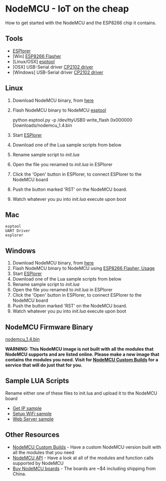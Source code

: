 # NodeMCU - IoT on the cheap
How to get started with the NodeMCU and the ESP8266 chip it contains.

## Tools
 * [ESPlorer](http://i1.wp.com/esp8266.ru/images/download.gif?zoom=1.5&w=625)
 * [Win] [ESP8266 Flasher](https://github.com/nodemcu/nodemcu-flasher/blob/master/Win32/Release/ESP8266Flasher.exe)
 * [Linux/OSX] [esptool](https://github.com/themadinventor/esptool)
 * [OSX] USB-Serial driver [CP2102 driver](https://www.silabs.com/Support%20Documents/Software/Mac_OSX_VCP_Driver.zip)
 * [Windows] USB-Serial driver [CP2102 driver](https://www.silabs.com/Support%20Documents/Software/CP210x_VCP_Windows.zip)

## Linux

  1. Download NodeMCU binary, from [here](https://github.com/xil-se/nodemcu_iot_on_the_cheap/raw/master/nodemcu_1.4.bin)
  2. Flash NodeMCU binary to NodeMCU [esptool](https://github.com/themadinventor/esptool)

        python esptool.py -p /dev/ttyUSB0 write_flash 0x000000 Downloads/nodemcu_1.4.bin

  3. Start [ESPlorer](http://i1.wp.com/esp8266.ru/images/download.gif?zoom=1.5&w=625)
  4. Download one of the Lua sample scripts from below
  5. Rename sample script to _init.lua_
  6. Open the file you renamed to _init.lua_ in ESPlorer
  7. Click the 'Open' button in ESPlorer, to connect ESPlorer to the NodeMCU board
  8. Push the button marked 'RST' on the NodeMCU board.
  9. Watch whatever you pu into _init.lua_ execute upon boot


## Mac

    esptool
    UART Driver
    esplorer 

## Windows

  1. Download NodeMCU binary, from [here](https://github.com/xil-se/nodemcu_iot_on_the_cheap/raw/master/nodemcu_1.4.bin)
  2. Flash NodeMCU binary to NodeMCU using [ESP8266 Flasher, Usage](https://github.com/nodemcu/nodemcu-flasher)
  3. Start [ESPlorer](http://i1.wp.com/esp8266.ru/images/download.gif?zoom=1.5&w=625)
  4. Download one of the Lua sample scripts from below
  5. Rename sample script to _init.lua_
  6. Open the file you renamed to _init.lua_ in ESPlorer
  7. Click the 'Open' button in ESPlorer, to connect ESPlorer to the NodeMCU board
  8. Push the button marked 'RST' on the NodeMCU board.
  9. Watch whatever you pu into _init.lua_ execute upon boot




## NodeMCU Firmware Binary

[nodemcu_1.4.bin](https://github.com/xil-se/nodemcu_iot_on_the_cheap/raw/master/nodemcu_1.4.bin)

**WARNING: This NodeMCU image is not built with all the modules that NodeMCU supports and are listed online. Please make a new image that contains the modules you need. Visit for [NodeMCU Custom Builds](http://frightanic.com/nodemcu-custom-build/) for a service that will do just that for you.**


## Sample LUA Scripts
Rename either one of these files to init.lua and upload it to the NodeMCU board

 * [Get IP sample](https://raw.githubusercontent.com/xil-se/nodemcu_iot_on_the_cheap/master/get_ip.lua)
 * [Setup WiFi sample](https://raw.githubusercontent.com/xil-se/nodemcu_iot_on_the_cheap/master/setup_wifi.lua)
 * [Web Server sample](https://raw.githubusercontent.com/xil-se/nodemcu_iot_on_the_cheap/master/webserver.lua)


## Other Resources

 * [NodeMCU Custom Builds](http://frightanic.com/nodemcu-custom-build/) - Have a custom NodeMCU version built with all the modules that you need
 * [NodeMCU API](https://github.com/nodemcu/nodemcu-firmware/wiki/nodemcu_api_en) - Have a look at all of the modules and function calls supported by NodeMCU
 * [Buy NodeMCU boards](http://www.aliexpress.com/item/New-Wireless-module-NodeMcu-Lua-WIFI-Internet-of-Things-development-board-based-ESP8266-with-pcb-Antenna/32299982691.html?ws_ab_test=searchweb201556_6,searchweb201644_1_79_78_77_82_80_62_81,searchweb201560_4) - The boards are ~$4 including shipping from China. 
